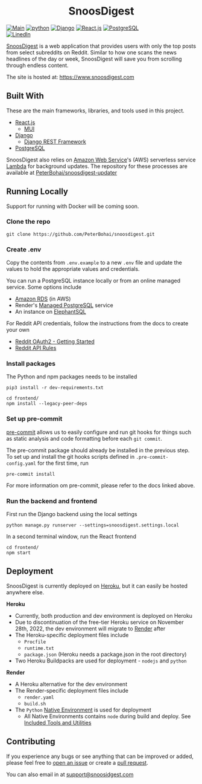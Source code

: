 <h1 style="text-align: center">
  SnoosDigest
</h1>

[![Main](https://github.com/PeterBohai/snoosdigest/actions/workflows/lint.yml/badge.svg)](https://github.com/PeterBohai/snoosdigest/actions/workflows/lint.yml)
<a href="https://github.com/PeterBohai/snoosdigest/blob/main/requirements.txt">
<img alt="python" src="https://img.shields.io/badge/python-v3.9.6-blue"></a>
<a href="https://github.com/PeterBohai/snoosdigest/blob/main/requirements.txt">
<img alt="Django" src="https://img.shields.io/badge/Django-v4.0.3-success"></a>
<a href="https://github.com/PeterBohai/snoosdigest/blob/main/frontend/package.json">
<img alt="React.js" src="https://img.shields.io/badge/React.js-^18.0.0-61dafb"></a>
<a href="https://www.postgresql.org/">
<img alt="PostgreSQL" src="https://img.shields.io/badge/PostgreSQL-316192?logo=postgresql&logoColor=white"></a>
<br/>
<a href="https://www.linkedin.com/in/peterbohai">
<img alt="LinedIn" src="https://img.shields.io/badge/LinkedIn-0077B5?logo=linkedin&logoColor=white"></a>

[SnoosDigest](https://www.snoosdigest.com) is a web application that provides users with only the top posts from select subreddits on Reddit.
Similar to how one scans the news headlines of the day or week, SnoosDigest will save you from scrolling through endless content.

The site is hosted at: https://www.snoosdigest.com

## Built With

These are the main frameworks, libraries, and tools used in this project.

-   [React.js](https://reactjs.org/)
    -   [MUI](https://mui.com/)
-   [Django](https://www.djangoproject.com/)
    -   [Django REST Framework](https://www.django-rest-framework.org/)
-   [PostgreSQL](https://www.postgresql.org/)

SnoosDigest also relies on [Amazon Web Service](https://aws.amazon.com/)'s (AWS) serverless service [Lambda](https://aws.amazon.com/lambda/) for background updates.
The repository for these processes are available at [PeterBohai/snoosdigest-updater](https://github.com/PeterBohai/snoosdigest-updater)

## Running Locally

Support for running with Docker will be coming soon.

### Clone the repo

```shell
git clone https://github.com/PeterBohai/snoosdigest.git
```

### Create .env

Copy the contents from `.env.example` to a new `.env` file and update the values to hold the appropriate values and credentials.

You can run a PostgreSQL instance locally or from an online managed service. Some options include

-   [Amazon RDS](https://aws.amazon.com/rds/) (in AWS)
-   Render's [Managed PostgreSQL](https://render.com/docs/databases) service
-   An instance on [ElephantSQL](https://www.elephantsql.com/)

For Reddit API credentials, follow the instructions from the docs to create your own

-   [Reddit OAuth2 - Getting Started](https://github.com/reddit-archive/reddit/wiki/OAuth2#getting-started)
-   [Reddit API Rules](https://github.com/reddit-archive/reddit/wiki/API)

### Install packages

The Python and npm packages needs to be installed

```shell
pip3 install -r dev-requirements.txt
```

```shell
cd frontend/
npm install --legacy-peer-deps
```

### Set up pre-commit

[pre-commit](https://pre-commit.com/) allows us to easily configure and run git hooks for things such as static analysis and code formatting before each `git commit`.

The pre-commit package should already be installed in the previous step. To set up and install the git hooks scripts defined in `.pre-commit-config.yaml` for the first time, run

```shell
pre-commit install
```

For more information om pre-commit, please refer to the docs linked above.

### Run the backend and frontend

First run the Django backend using the local settings

```shell
python manage.py runserver --settings=snoosdigest.settings.local
```

In a second terminal window, run the React frontend

```shell
cd frontend/
npm start
```

## Deployment

SnoosDigest is currently deployed on [Heroku](https://www.heroku.com/), but it can easily be hosted anywhere else.

**Heroku**

-   Currently, both production and dev environment is deployed on Heroku
-   Due to discontinuation of the free-tier Heroku service on November 28th, 2022, the dev environment will migrate to [Render](https://render.com/) after
-   The Heroku-specific deployment files include
    -   `Procfile`
    -   `runtime.txt`
    -   `package.json` (Heroku needs a package.json in the root directory)
-   Two Heroku Buildpacks are used for deployment - `nodejs` and `python`

**Render**

-   A Heroku alternative for the dev environment
-   The Render-specific deployment files include
    -   `render.yaml`
    -   `build.sh`
-   The `Python` [Native Environment](https://render.com/docs/native-environments) is used for deployment
    -   All Native Environments contains `node` during build and deploy. See [Included Tools and Utilities](https://render.com/docs/native-environments#included-tools-and-utilities)

## Contributing

If you experience any bugs or see anything that can be improved or added, please feel free to [open an issue](https://github.com/PeterBohai/snoosdigest/issues) or create a [pull request](https://github.com/PeterBohai/snoosdigest/pulls).

You can also email in at [support@snoosidgest.com](mailto:support@snoosidgest.com)
